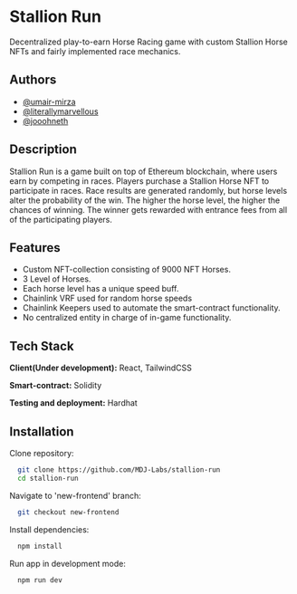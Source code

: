 
# Stallion Run

Decentralized play-to-earn Horse Racing game with custom Stallion Horse NFTs and fairly implemented race mechanics. 

 
## Authors

- [@umair-mirza](https://github.com/umair-mirza)
- [@literallymarvellous](https://github.com/literallymarvellous)
- [@jooohneth](https://github.com/jooohneth)



## Description

Stallion Run is a game built on top of Ethereum blockchain, where users earn by competing in races.
Players purchase a Stallion Horse NFT to participate in races. Race results are generated randomly, but horse levels alter the probability of the win. The higher the horse level, the higher the chances of winning. The winner gets rewarded with entrance fees from all of the participating players.
## Features

- Custom NFT-collection consisting of 9000 NFT Horses.
- 3 Level of Horses.
- Each horse level has a unique speed buff.
- Chainlink VRF used for random horse speeds 
- Chainlink Keepers used to automate the smart-contract functionality.
- No centralized entity in charge of in-game functionality.
## Tech Stack

**Client(Under development):** React, TailwindCSS

**Smart-contract:** Solidity 

**Testing and deployment:** Hardhat


## Installation

Clone repository: 

```bash
  git clone https://github.com/MDJ-Labs/stallion-run
  cd stallion-run
```

Navigate to 'new-frontend' branch:

```bash
  git checkout new-frontend
```

Install dependencies: 

```bash
  npm install
```

Run app in development mode: 

```bash
  npm run dev 
```
    
